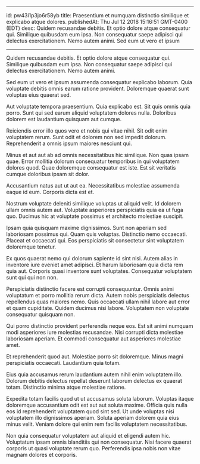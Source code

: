 
---
id: pw43i1p3jo6r58yb
title: Praesentium et numquam distinctio similique et explicabo atque dolores.
publishedAt: Thu Jul 12 2018 15:16:51 GMT-0400 (EDT)
desc: Quidem recusandae debitis. Et optio dolore atque consequatur qui. Similique quibusdam eum ipsa. Non consequatur saepe adipisci qui delectus exercitationem. Nemo autem animi. Sed eum ut vero et ipsum

---



Quidem recusandae debitis. Et optio dolore atque consequatur qui. Similique quibusdam eum ipsa. Non consequatur saepe adipisci qui delectus exercitationem. Nemo autem animi.
 Sed eum ut vero et ipsum assumenda consequatur explicabo laborum. Quia voluptate debitis omnis earum ratione provident. Doloremque quaerat sunt voluptas eius quaerat sed.
 Aut voluptate tempora praesentium. Quia explicabo est. Sit quis omnis quia porro. Sunt qui sed earum aliquid voluptatem dolores nulla. Doloribus dolorem est laudantium quisquam aut cumque.


Reiciendis error illo quos vero et nobis qui vitae nihil. Sit odit enim voluptatem rerum. Sunt odit et dolorem non sed impedit dolorum. Reprehenderit a omnis ipsum maiores nesciunt qui.
 Minus et aut aut ab ad omnis necessitatibus hic similique. Non quas ipsam quae. Error mollitia dolorum consequatur temporibus in qui voluptatem dolores quod. Quae doloremque consequatur est iste. Est sit veritatis cumque doloribus ipsam sit dolor.
 Accusantium natus aut ut aut ea. Necessitatibus molestiae assumenda eaque id eum. Corporis dicta est et.


Nostrum voluptate deleniti similique voluptas ut aliquid velit. Id dolorem ullam omnis autem aut. Voluptate asperiores perspiciatis quia ea ut fuga quo. Ducimus hic at voluptate possimus et architecto molestiae suscipit.
 Ipsam quia quisquam maxime dignissimos. Sunt non aperiam sed laboriosam possimus qui. Quam quis voluptas. Distinctio nemo occaecati. Placeat et occaecati qui. Eos perspiciatis sit consectetur sint voluptatem doloremque tenetur.
 Ex quos quaerat nemo qui dolorum sapiente id sint nisi. Autem alias in inventore iure eveniet amet adipisci. Et harum laboriosam quia dicta rem quia aut. Corporis quasi inventore sunt voluptates. Consequatur voluptatem sunt qui qui non non.


Perspiciatis distinctio facere est corrupti consequuntur. Omnis animi voluptatum et porro mollitia rerum dicta. Autem nobis perspiciatis delectus repellendus quas maiores nemo. Quis occaecati ullam nihil labore aut error et quam cupiditate. Quidem ducimus nisi labore. Voluptatem non voluptate consequatur quisquam non.
 Qui porro distinctio provident perferendis neque eos. Est sit animi numquam modi asperiores iure molestias recusandae. Nisi corrupti dicta molestiae laboriosam aperiam. Et commodi consequatur aut asperiores molestiae amet.
 Et reprehenderit quod aut. Molestiae porro sit doloremque. Minus magni perspiciatis occaecati. Laudantium quia totam.


Eius quia accusamus rerum laudantium autem nihil enim voluptatem illo. Dolorum debitis delectus repellat deserunt laborum delectus ex quaerat totam. Distinctio minima atque molestiae ratione.
 Expedita totam facilis quod ut ut accusamus soluta laborum. Voluptas itaque doloremque accusantium odit est aut aut soluta maxime. Officia quis nulla eos id reprehenderit voluptatem quod sint sed. Ut unde voluptas nisi voluptatem illo dignissimos aperiam. Soluta aperiam dolorem quia eius minus velit. Veniam dolore qui enim rem facilis voluptatem necessitatibus.
 Non quia consequatur voluptatem aut aliquid et eligendi autem hic. Voluptatum ipsam omnis blanditiis qui non consequatur. Nisi facere quaerat corporis ut quasi voluptate rerum quo. Perferendis ipsa nobis non vitae magnam dolores et corporis.


